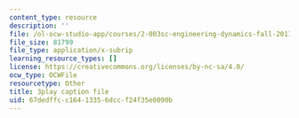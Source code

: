 ```yaml
---
content_type: resource
description: ''
file: /ol-ocw-studio-app/courses/2-003sc-engineering-dynamics-fall-2011/67dedffcc16413356dccf24f35e0090b_9CPA6WG6mRo.srt
file_size: 81799
file_type: application/x-subrip
learning_resource_types: []
license: https://creativecommons.org/licenses/by-nc-sa/4.0/
ocw_type: OCWFile
resourcetype: Other
title: 3play caption file
uid: 67dedffc-c164-1335-6dcc-f24f35e0090b
---
```

